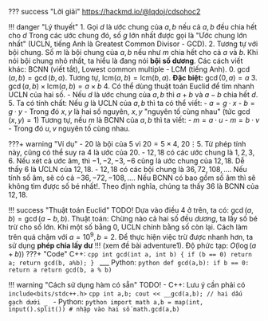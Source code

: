 ??? success "Lời giải"
    https://hackmd.io/@lqdoj/cdsohoc2

!!! danger "Lý thuyết"
    1. Gọi $d$ là ước chung của $a,b$ nếu cả $a,b$ đều chia hết cho $d$
    Trong các ước chung đó, số $g$ lớn nhất được gọi là "Ước chung lớn nhất" (UCLN, tiếng Anh là Greatest Common Divisor - GCD). 
    2. Tương tự với bội chung. Số $m$ là bội chung của $a,b$ nếu như $m$ chia hết cho cả $a$ và $b$.
    Khi nói bội chung nhỏ nhất, ta hiểu là đang nói **bội số dương**.
    Các cách viết khác: BCNN (viết tắt), Lowest common multiple - LCM (tiếng Anh).
    0. $\gcd(a,b) = \gcd(b,a)$. Tương tự, $\text{lcm}(a,b) = \text{lcm}(b,a)$. **Đặc biệt:** $\gcd(0,a) = a$
    3. $\gcd(a,b) \times \text{lcm}(a,b) = a \times b$
    4. Có thể dùng thuật toán Euclid để tìm nhanh UCLN của hai số.
        - Nếu $d$ là ước chung của $a,b$ thì $a+b$ và $a-b$ chia hết $d$.
    5. Ta có tính chất: Nếu $g$ là UCLN của $a,b$ thì ta có thể viết:
        - $a = g\cdot x$
        - $b = g\cdot y$
        - Trong đó $x,y$ là hai số nguyên, $x,y$ "nguyên tố cùng nhau" (tức $\gcd(x,y) = 1$) 
    Tương tự, nếu $m$ là BCNN của $a,b$ thì ta viết:
        - $m = a\cdot u$
        - $m = b\cdot v$
        - Trong đó $u,v$ nguyên tố cùng nhau.

???+ warning "Ví dụ"
    - $20$ là bội của $5$ vì $20 = 5 \times 4$, $20 \vdots 5$. Từ phép tính này, cũng có thể suy ra $4$ là ước của $20$.
    - $12,18$ có các ước chung là $1,2,3,6$. Nếu xét cả ước âm, thì $-1,-2,-3,-6$ cũng là ước chung của $12,18$.
    Dễ thấy $6$ là ƯCLN của $12,18$.
    - $12,18$ có các bội chung là $36,72,108,\dots$. Nếu tính số âm, sẽ có cả $-36,-72,-108,\dots$. Nếu BCNN có bao gồm số âm thì sẽ không tìm được số bé nhất!. Theo định nghĩa, chúng ta thấy $36$ là BCNN của $12,18$.
    
!!! success "Thuật toán Euclid"
    TODO!
    Dựa vào điều $4$ ở trên, ta có: $\gcd(a,b) = \gcd(a-b, b)$.
    Thuật toán: Chừng nào cả hai số đều *dương*, ta lấy số bé trừ cho số lớn. Khi một số bằng $0$, UCLN chính bằng số còn lại.
    Cách làm trên quá chậm với $a = 10^9, b = 2$. Để thực hiện việc trừ được nhanh hơn, ta sử dụng **phép chia lấy dư** !!! (xem đề bài adventure1).
    Độ phức tạp: $O(\log(a+b))$
    ???+ "Code"
        C++:
        ```cpp
        int gcd(int a, int b) {
            if (b == 0) return a;
            return gcd(b, a%b);
        }
        ```
        ___
        Python:
        ```python
        def gcd(a,b):
            if b == 0: return a
            return gcd(b, a % b)
        ```
        
!!! warning "Cách sử dụng hàm có sẵn"
    TODO!
    - C++: Lưu ý cần phải có `include<bits/stdc++.h>`
    ```cpp
    int a,b;
    cout << __gcd(a,b); // hai dấu gạch dưới _
    ```
    - Python:
    ```python
    import math
    a,b = map(int, input().split()) # nhập vào hai số
    math.gcd(a,b)
    ```